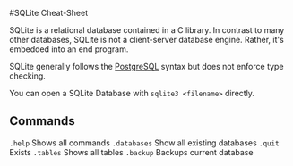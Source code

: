 #SQLite Cheat-Sheet

SQLite is a relational database contained in a C library. In contrast to many other databases, SQLite is not a client-server database engine. Rather, it's embedded into an end program.

SQLite generally follows the [PostgreSQL](databases/postgres.md) syntax but does not enforce type checking.

You can open a SQLite Database with `sqlite3 <filename>` directly.

## Commands

`.help` Shows all commands `.databases` Show all existing databases `.quit` Exists `.tables` Shows all tables `.backup` Backups current database